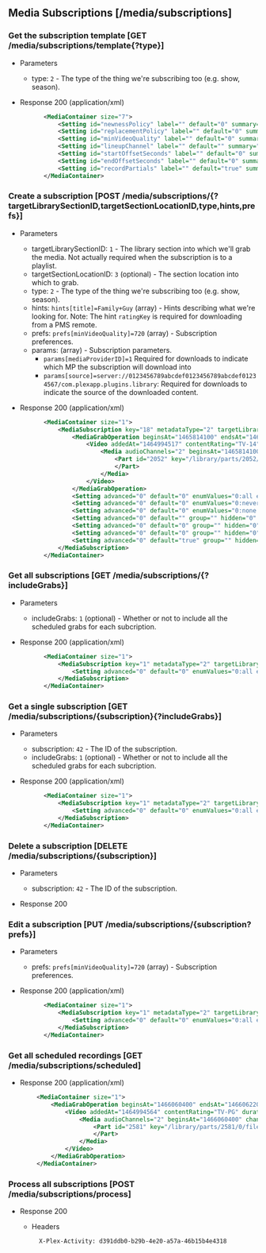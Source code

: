 ## Media Subscriptions [/media/subscriptions]

### Get the subscription template [GET /media/subscriptions/template{?type}]

+   Parameters
    + type: `2` - The type of the thing we're subscribing too (e.g. show, season).

+   Response 200 (application/xml)
```xml
          <MediaContainer size="7">
              <Setting id="newnessPolicy" label="" default="0" summary="" type="int" value="-1" hidden="0" advanced="0" group=""/>
              <Setting id="replacementPolicy" label="" default="0" summary="" type="int" value="-1" hidden="0" advanced="0" group=""/>
              <Setting id="minVideoQuality" label="" default="0" summary="" type="int" value="-1" hidden="0" advanced="0" group=""/>
              <Setting id="lineupChannel" label="" default="" summary="" type="text" value="" hidden="0" advanced="0" group=""/>
              <Setting id="startOffsetSeconds" label="" default="0" summary="" type="int" value="-1" hidden="0" advanced="0" group=""/>
              <Setting id="endOffsetSeconds" label="" default="0" summary="" type="int" value="-1" hidden="0" advanced="0" group=""/>
              <Setting id="recordPartials" label="" default="true" summary="" type="bool" value="false" hidden="0" advanced="0" group=""/>
          </MediaContainer>
```

### Create a subscription [POST /media/subscriptions/{?targetLibrarySectionID,targetSectionLocationID,type,hints,prefs}]

+   Parameters
    + targetLibrarySectionID: `1` - The library section into which we'll grab the media.  Not actually required when the subscription is to a playlist.
    + targetSectionLocationID: `3` (optional) - The section location into which to grab.
    + type: `2` - The type of the thing we're subscribing too (e.g. show, season).
    + hints: `hints[title]=Family+Guy` (array) - Hints describing what we're looking for.  Note: The hint `ratingKey` is required for downloading from a PMS remote.
    + prefs: `prefs[minVideoQuality]=720` (array) - Subscription preferences.
    + params: (array) - Subscription parameters.
       + `params[mediaProviderID]=1`  Required for downloads to indicate which MP the subscription will download into
       + `params[source]=server://0123456789abcdef0123456789abcdef01234567/com.plexapp.plugins.library`: Required for downloads to indicate the source of the downloaded content.

+   Response 200 (application/xml)
```xml
          <MediaContainer size="1">
              <MediaSubscription key="18" metadataType="2" targetLibrarySectionID="2" title="Family Guy">
                  <MediaGrabOperation beginsAt="1465814100" endsAt="1465815900" grandparentTitle="Family Guy" index="1" mediaSubscriptionID="19" parentIndex="1" status="1" title="Death Has a Shadow">
                      <Video addedAt="1464994517" contentRating="TV-14" duration="1800000" grandparentTitle="Family Guy" index="1" key="/tv.plex.providers.epg.onconnect-811e2e8a-f98f-4d1f-a26a-8bc26e4999a7/metadata/2214" originallyAvailableAt="1999-01-31" parentIndex="1" parentKey="/tv.plex.providers.epg.onconnect-811e2e8a-f98f-4d1f-a26a-8bc26e4999a7/metadata/2213" parentRatingKey="2213" ratingKey="com.gracenote.onconnect://episode/EP002960010001" summary="After Peter gets fired following a riotous bachelor party, he receives a check for $150,000 from the welfare department." title="Death Has a Shadow" type="episode" year="1999">
                          <Media audioChannels="2" beginsAt="1465814100" channelID="32" channelIdentifier="005" duration="1800000" endsAt="1465815900" id="2052" protocol="livetv" videoResolution="480">
                              <Part id="2052" key="/library/parts/2052/0/file">
                              </Part>
                          </Media>
                      </Video>
                  </MediaGrabOperation>
                  <Setting advanced="0" default="0" enumValues="0:all episodes|1:only new episodes" group="" hidden="0" id="newnessPolicy" label="Record" summary="" type="int" value="0" />
                  <Setting advanced="0" default="0" enumValues="0:never|1:with higher resolution recordings" group="" hidden="0" id="replacementPolicy" label="Replacement existing media" summary="" type="int" value="0" />
                  <Setting advanced="0" default="0" enumValues="0:none|720:HD" group="" hidden="0" id="minVideoQuality" label="Minimum resolution" summary="" type="int" value="720" />
                  <Setting advanced="0" default="" group="" hidden="0" id="lineupChannel" label="Channel to record from" summary="" type="text" value="" />
                  <Setting advanced="0" default="0" group="" hidden="0" id="startOffsetSeconds" label="Padding before show starts" summary="" type="int" value="0" />
                  <Setting advanced="0" default="0" group="" hidden="0" id="endOffsetSeconds" label="Padding after show ends" summary="" type="int" value="0" />
                  <Setting advanced="0" default="true" group="" hidden="0" id="recordPartials" label="Record partial media" summary="" type="bool" value="true" />
              </MediaSubscription>
          </MediaContainer>
```
### Get all subscriptions [GET /media/subscriptions/{?includeGrabs}]

+   Parameters
    + includeGrabs: `1` (optional) - Whether or not to include all the scheduled grabs for each subcription.

+   Response 200 (application/xml)
```xml
          <MediaContainer size="1">
              <MediaSubscription key="1" metadataType="2" targetLibrarySectionID="2" title="fresh off the boat">
                  <Setting advanced="0" default="0" enumValues="0:all episodes|1:only new episodes" group="" hidden="0" id="newnessPolicy" label="Record" summary="" type="int" value="0" />
              </MediaSubscription>
          </MediaContainer>
```
### Get a single subscription [GET /media/subscriptions/{subscription}{?includeGrabs}]

+   Parameters
    + subscription: `42` - The ID of the subscription.
    + includeGrabs: `1` (optional) - Whether or not to include all the scheduled grabs for each subcription.

+   Response 200 (application/xml)
```xml
          <MediaContainer size="1">
              <MediaSubscription key="1" metadataType="2" targetLibrarySectionID="2" title="fresh off the boat">
                  <Setting advanced="0" default="0" enumValues="0:all episodes|1:only new episodes" group="" hidden="0" id="newnessPolicy" label="Record" summary="" type="int" value="0" />
              </MediaSubscription>
          </MediaContainer>
```
### Delete a subscription [DELETE /media/subscriptions/{subscription}]

+ Parameters
    + subscription: `42` - The ID of the subscription.

+ Response 200

### Edit a subscription [PUT /media/subscriptions/{subscription?prefs}]

+   Parameters
    + prefs: `prefs[minVideoQuality]=720` (array) - Subscription preferences.

+   Response 200 (application/xml)
```xml
          <MediaContainer size="1">
              <MediaSubscription key="1" metadataType="2" targetLibrarySectionID="2" title="fresh off the boat">
                  <Setting advanced="0" default="0" enumValues="0:all episodes|1:only new episodes" group="" hidden="0" id="newnessPolicy" label="Record" summary="" type="int" value="0" />
              </MediaSubscription>
          </MediaContainer>
```
### Get all scheduled recordings [GET /media/subscriptions/scheduled]

+ Response 200 (application/xml)
```xml
        <MediaContainer size="1">
            <MediaGrabOperation beginsAt="1466060400" endsAt="1466062200" grandparentTitle="Fresh Off the Boat" index="5" mediaSubscriptionID="1" parentIndex="2" status="1" title="Miracle on Dead Street">
                <Video addedAt="1464994564" contentRating="TV-PG" duration="1800000" grandparentTitle="Fresh Off the Boat" index="5" key="/tv.plex.providers.epg.onconnect-811e2e8a-f98f-4d1f-a26a-8bc26e4999a7/metadata/2543" originallyAvailableAt="2015-10-27" parentIndex="2" parentKey="/tv.plex.providers.epg.onconnect-811e2e8a-f98f-4d1f-a26a-8bc26e4999a7/metadata/2542" parentRatingKey="2542" ratingKey="com.gracenote.onconnect://episode/EP019218760019" summary="Louis wants to make his street a prime trick-or-treat destination." title="Miracle on Dead Street" type="episode" year="2015">
                    <Media audioChannels="2" beginsAt="1466060400" channelID="21" channelIdentifier="004" duration="1800000" endsAt="1466062200" id="2581" protocol="livetv" videoResolution="480">
                        <Part id="2581" key="/library/parts/2581/0/file">
                        </Part>
                    </Media>
                </Video>
            </MediaGrabOperation>
        </MediaContainer>
```
### Process all subscriptions [POST /media/subscriptions/process]

+   Response 200

    + Headers

            X-Plex-Activity: d391ddb0-b29b-4e20-a57a-46b15b4e4318
